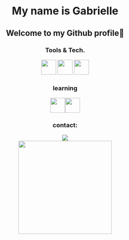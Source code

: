 <h1 align="center"> My name is Gabrielle </h1>

<h2 align="center"> Welcome to my Github profile🐸 </h2>

<h3 align="center"> Tools &amp; Tech. </h3>           

<p align="center">
<img src="https://cdn.jsdelivr.net/gh/devicons/devicon/icons/html5/html5-original.svg" width="40" height="40"/> <img src="https://cdn.jsdelivr.net/gh/devicons/devicon/icons/css3/css3-original.svg" width="40" height="40"/> <img src="https://cdn.jsdelivr.net/gh/devicons/devicon/icons/javascript/javascript-original.svg" width="40" height="40"/></p>


<h3 align="center"> learning </h3>

<p align="center"> <img src="https://cdn.jsdelivr.net/gh/devicons/devicon/icons/github/github-original.svg" width="40" height="40"/><img src="https://cdn.jsdelivr.net/gh/devicons/devicon/icons/git/git-original.svg" width="40" height="40"/> </p>

<h3 align="center">contact:</h3>

<div align="center">
 <div 
 <a " href="https://www.linkedin.com/in/gabrielle-t-773932135" target="_blank"><img src="https://img.shields.io/badge/-LinkedIn-%230077B5?  style=for-the-badge&logo=linkedin&logoColor=white" target="_blank"></a>
 </div>
 <img src="https://user-images.githubusercontent.com/82898190/221376710-eba07802-bbde-4f3b-ab7b-bb979c97750e.png" width="250" height="250"/>

 </div>
